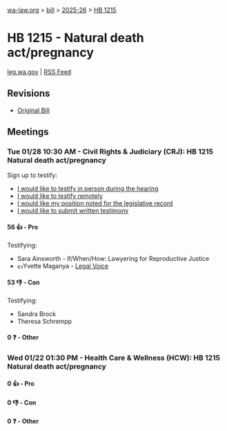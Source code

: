 [wa-law.org](/) > [bill](/bill/) > [2025-26](/bill/2025-26/) > [HB 1215](/bill/2025-26/hb/1215/)

# HB 1215 - Natural death act/pregnancy
[leg.wa.gov](https://app.leg.wa.gov/billsummary?BillNumber=1215&Year=2025&Initiative=false) | [RSS Feed](./rss.xml)

## Revisions
* [Original Bill](1/)

## Meetings
### Tue 01/28 10:30 AM - Civil Rights & Judiciary (CRJ): HB 1215 Natural death act/pregnancy
Sign up to testify:
* [I would like to testify in person during the hearing](https://app.leg.wa.gov/csi/Testifier/Add?chamber=House&mId=32614&aId=162231&caId=25076&tId=1)
* [I would like to testify remotely](https://app.leg.wa.gov/csi/Testifier/Add?chamber=House&mId=32614&aId=162231&caId=25076&tId=2)
* [I would like my position noted for the legislative record](https://app.leg.wa.gov/csi/Testifier/Add?chamber=House&mId=32614&aId=162231&caId=25076&tId=3)
* [I would like to submit written testimony](https://app.leg.wa.gov/csi/Testifier/Add?chamber=House&mId=32614&aId=162231&caId=25076&tId=4)

#### 56 👍 - Pro
Testifying:
* Sara Ainsworth - If/When/How: Lawyering for Reproductive Justice
* 💵Yvette Maganya - [Legal Voice](/org/legal_voice/)

#### 53 👎 - Con
Testifying:
* Sandra Brock
* Theresa Schrempp

#### 0 ❓ - Other

### Wed 01/22 01:30 PM - Health Care & Wellness (HCW): HB 1215 Natural death act/pregnancy
#### 0 👍 - Pro

#### 0 👎 - Con

#### 0 ❓ - Other
